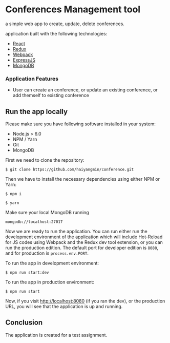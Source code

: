 # Conferences Management tool
a simple web app to create, update, delete conferences.


application built with the following technologies:
* [React](https://facebook.github.io/react/)
* [Redux](http://redux.js.org/)
* [Webpack](https://webpack.js.org/)
* [ExpressJS](https://expressjs.com/)
* [MongoDB](https://www.mongodb.com/)

### Application Features
* User can create an conference, or update an existing conference, or add themself to existing conference


## Run the app locally

Please make sure you have following software installed in your system:
* Node.js > 6.0
* NPM / Yarn
* Git
* MongoDB

First we need to clone the repository:
```
$ git clone https://github.com/haiyangmin/conference.git
```

Then we have to install the necessary dependencies using either NPM or Yarn:
```
$ npm i
```
```
$ yarn
```


Make sure your local MongoDB running
```
mongodb://localhost:27017
```

Now we are ready to run the application. You can run either run the development environment of the application which will include Hot-Reload for JS codes using Webpack and the Redux dev tool extension, or you can run the production edition. The default port for developer edition is `8080`, and for production is `process.env.PORT`.

To run the app in development environment:
```
$ npm run start:dev
```

To run the app in production environment:
```
$ npm run start
```

Now, if you visit [http://localhost:8080](http://localhost:8080) (if you ran the dev), or the production URL, you will see that the application is up and running.



## Conclusion
The application is created for a test assignment.
